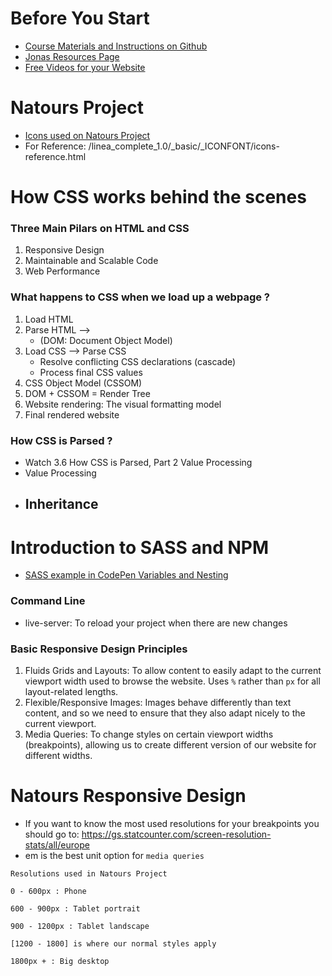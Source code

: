 # Before You Start

- [Course Materials and Instructions on Github](https://github.com/jonasschmedtmann/advanced-css-course)
- [Jonas Resources Page](http://codingheroes.io/resources/)
- [Free Videos for your Website](https://coverr.co/)

# Natours Project

- [Icons used on Natours Project](https://linea.io/)
- For Reference: /linea_complete_1.0/\_basic/\_ICONFONT/icons-reference.html

# How CSS works behind the scenes

### Three Main Pilars on HTML and CSS

1. Responsive Design
2. Maintainable and Scalable Code
3. Web Performance

### What happens to CSS when we load up a webpage ?

1. Load HTML
2. Parse HTML -->
   - (DOM: Document Object Model)
3. Load CSS --> Parse CSS
   - Resolve conflicting CSS declarations (cascade)
   - Process final CSS values
4. CSS Object Model (CSSOM)
5. DOM + CSSOM = Render Tree
6. Website rendering: The visual formatting model
7. Final rendered website

### How CSS is Parsed ?

- Watch 3.6 How CSS is Parsed, Part 2 Value Processing
- Value Processing
- ## Inheritance

# Introduction to SASS and NPM

- [SASS example in CodePen Variables and Nesting](https://codepen.io/hudson21/pen/xxVVBgq?editors=1100)

### Command Line

- live-server: To reload your project when there are new changes

### Basic Responsive Design Principles

1. Fluids Grids and Layouts: To allow content to easily adapt to the current viewport width used to browse the website. Uses `%` rather than `px` for all layout-related lengths.
2. Flexible/Responsive Images: Images behave differently than text content, and so we need to ensure that they also adapt nicely to the current viewport.
3. Media Queries: To change styles on certain viewport widths (breakpoints), allowing us to create different version of our website for different widths.

# Natours Responsive Design

- If you want to know the most used resolutions for your breakpoints you should go to: https://gs.statcounter.com/screen-resolution-stats/all/europe
- em is the best unit option for `media queries`

```
Resolutions used in Natours Project

0 - 600px : Phone

600 - 900px : Tablet portrait

900 - 1200px : Tablet landscape

[1200 - 1800] is where our normal styles apply

1800px + : Big desktop

```
